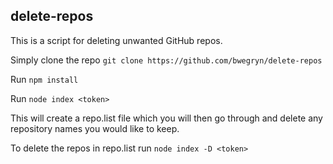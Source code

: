 ## delete-repos

This is a script for deleting unwanted GitHub repos.

Simply clone the repo
`git clone https://github.com/bwegryn/delete-repos`

Run `npm install`

Run `node index <token>`

This will create a repo.list file which you will then go through and delete any repository names you would like to keep.

To delete the repos in repo.list run `node index -D <token>`

